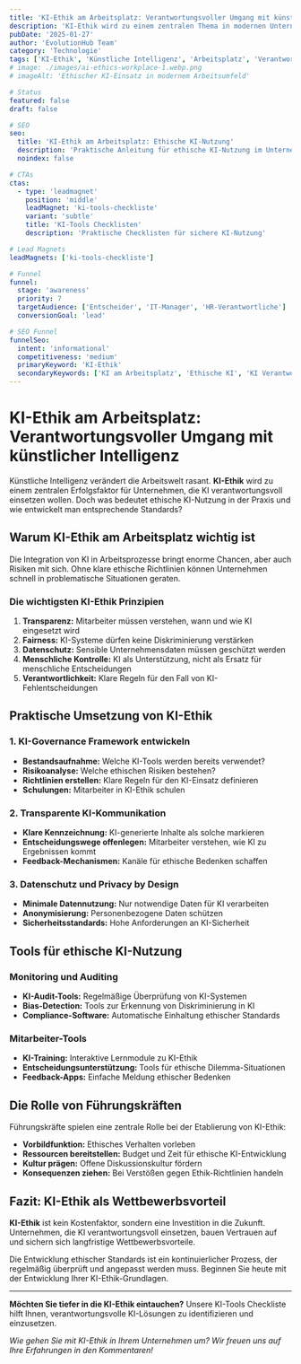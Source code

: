 ```yaml
---
title: 'KI-Ethik am Arbeitsplatz: Verantwortungsvoller Umgang mit künstlicher Intelligenz'
description: 'KI-Ethik wird zu einem zentralen Thema in modernen Unternehmen. Lerne, wie du KI verantwortungsvoll einsetzt und ethische Standards entwickelst.'
pubDate: '2025-01-27'
author: 'EvolutionHub Team'
category: 'Technologie'
tags: ['KI-Ethik', 'Künstliche Intelligenz', 'Arbeitsplatz', 'Verantwortung', 'Innovation']
# image: ./images/ai-ethics-workplace-1.webp.png
# imageAlt: 'Ethischer KI-Einsatz in modernem Arbeitsumfeld'

# Status
featured: false
draft: false

# SEO
seo:
  title: 'KI-Ethik am Arbeitsplatz: Ethische KI-Nutzung'
  description: 'Praktische Anleitung für ethische KI-Nutzung im Unternehmen'
  noindex: false

# CTAs
ctas:
  - type: 'leadmagnet'
    position: 'middle'
    leadMagnet: 'ki-tools-checkliste'
    variant: 'subtle'
    title: 'KI-Tools Checklisten'
    description: 'Praktische Checklisten für sichere KI-Nutzung'

# Lead Magnets
leadMagnets: ['ki-tools-checkliste']

# Funnel
funnel:
  stage: 'awareness'
  priority: 7
  targetAudience: ['Entscheider', 'IT-Manager', 'HR-Verantwortliche']
  conversionGoal: 'lead'

# SEO Funnel
funnelSeo:
  intent: 'informational'
  competitiveness: 'medium'
  primaryKeyword: 'KI-Ethik'
  secondaryKeywords: ['KI am Arbeitsplatz', 'Ethische KI', 'KI Verantwortung']
---
```


# KI-Ethik am Arbeitsplatz: Verantwortungsvoller Umgang mit künstlicher Intelligenz

Künstliche Intelligenz verändert die Arbeitswelt rasant. **KI-Ethik** wird zu einem zentralen Erfolgsfaktor für Unternehmen, die KI verantwortungsvoll einsetzen wollen. Doch was bedeutet ethische KI-Nutzung in der Praxis und wie entwickelt man entsprechende Standards?

## Warum KI-Ethik am Arbeitsplatz wichtig ist

Die Integration von KI in Arbeitsprozesse bringt enorme Chancen, aber auch Risiken mit sich. Ohne klare ethische Richtlinien können Unternehmen schnell in problematische Situationen geraten.

### Die wichtigsten KI-Ethik Prinzipien

1. **Transparenz:** Mitarbeiter müssen verstehen, wann und wie KI eingesetzt wird
2. **Fairness:** KI-Systeme dürfen keine Diskriminierung verstärken
3. **Datenschutz:** Sensible Unternehmensdaten müssen geschützt werden
4. **Menschliche Kontrolle:** KI als Unterstützung, nicht als Ersatz für menschliche Entscheidungen
5. **Verantwortlichkeit:** Klare Regeln für den Fall von KI-Fehlentscheidungen

## Praktische Umsetzung von KI-Ethik

### 1. KI-Governance Framework entwickeln

- **Bestandsaufnahme:** Welche KI-Tools werden bereits verwendet?
- **Risikoanalyse:** Welche ethischen Risiken bestehen?
- **Richtlinien erstellen:** Klare Regeln für den KI-Einsatz definieren
- **Schulungen:** Mitarbeiter in KI-Ethik schulen

### 2. Transparente KI-Kommunikation

- **Klare Kennzeichnung:** KI-generierte Inhalte als solche markieren
- **Entscheidungswege offenlegen:** Mitarbeiter verstehen, wie KI zu Ergebnissen kommt
- **Feedback-Mechanismen:** Kanäle für ethische Bedenken schaffen

### 3. Datenschutz und Privacy by Design

- **Minimale Datennutzung:** Nur notwendige Daten für KI verarbeiten
- **Anonymisierung:** Personenbezogene Daten schützen
- **Sicherheitsstandards:** Hohe Anforderungen an KI-Sicherheit

## Tools für ethische KI-Nutzung

### Monitoring und Auditing

- **KI-Audit-Tools:** Regelmäßige Überprüfung von KI-Systemen
- **Bias-Detection:** Tools zur Erkennung von Diskriminierung in KI
- **Compliance-Software:** Automatische Einhaltung ethischer Standards

### Mitarbeiter-Tools

- **KI-Training:** Interaktive Lernmodule zu KI-Ethik
- **Entscheidungsunterstützung:** Tools für ethische Dilemma-Situationen
- **Feedback-Apps:** Einfache Meldung ethischer Bedenken

## Die Rolle von Führungskräften

Führungskräfte spielen eine zentrale Rolle bei der Etablierung von KI-Ethik:

- **Vorbildfunktion:** Ethisches Verhalten vorleben
- **Ressourcen bereitstellen:** Budget und Zeit für ethische KI-Entwicklung
- **Kultur prägen:** Offene Diskussionskultur fördern
- **Konsequenzen ziehen:** Bei Verstößen gegen Ethik-Richtlinien handeln

## Fazit: KI-Ethik als Wettbewerbsvorteil

**KI-Ethik** ist kein Kostenfaktor, sondern eine Investition in die Zukunft. Unternehmen, die KI verantwortungsvoll einsetzen, bauen Vertrauen auf und sichern sich langfristige Wettbewerbsvorteile.

Die Entwicklung ethischer Standards ist ein kontinuierlicher Prozess, der regelmäßig überprüft und angepasst werden muss. Beginnen Sie heute mit der Entwicklung Ihrer KI-Ethik-Grundlagen.

---

**Möchten Sie tiefer in die KI-Ethik eintauchen?** Unsere KI-Tools Checkliste hilft Ihnen, verantwortungsvolle KI-Lösungen zu identifizieren und einzusetzen.

_Wie gehen Sie mit KI-Ethik in Ihrem Unternehmen um? Wir freuen uns auf Ihre Erfahrungen in den Kommentaren!_
